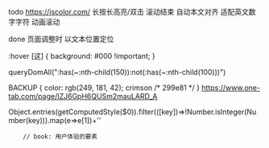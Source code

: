 todo
https://jscolor.com/
长按长高亮/双击
滚动结束 自动本文对齐
适配英文数字字符
动画滚动


done
页面调整时 以文本位置定位



:hover [这] {
    background: #000 !important;
}

queryDomAll(":has(~:nth-child(150)):not(:has(~:nth-child(100)))")


BACKUP {
    color: rgb(249, 181, 42);
    crimson
    /* 299e81 */
}
https://www.one-tab.com/page/IZJ6GpH6QUSm2mauLARD_A



Object.entries(getComputedStyle($0)).filter(([key])=>!Number.isInteger(Number(key))).map(e=>e[1])+''



        // book: 用户体验的要素
